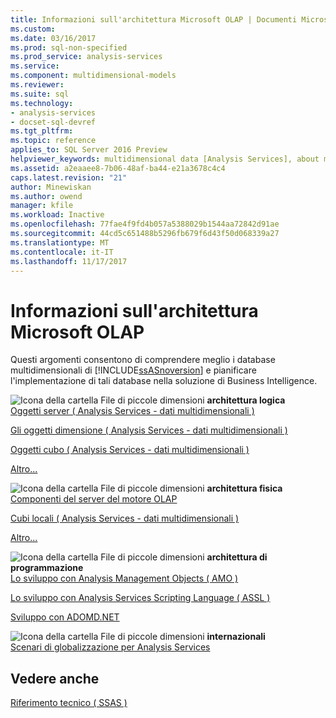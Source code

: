 ```yaml
---
title: Informazioni sull'architettura Microsoft OLAP | Documenti Microsoft
ms.custom: 
ms.date: 03/16/2017
ms.prod: sql-non-specified
ms.prod_service: analysis-services
ms.service: 
ms.component: multidimensional-models
ms.reviewer: 
ms.suite: sql
ms.technology:
- analysis-services
- docset-sql-devref
ms.tgt_pltfrm: 
ms.topic: reference
applies_to: SQL Server 2016 Preview
helpviewer_keywords: multidimensional data [Analysis Services], about multidimensional data
ms.assetid: a2eaaee8-7b06-48af-ba44-e21a3678c4c4
caps.latest.revision: "21"
author: Minewiskan
ms.author: owend
manager: kfile
ms.workload: Inactive
ms.openlocfilehash: 77fae4f9fd4b057a5388029b1544aa72842d91ae
ms.sourcegitcommit: 44cd5c651488b5296fb679f6d43f50d068339a27
ms.translationtype: MT
ms.contentlocale: it-IT
ms.lasthandoff: 11/17/2017
---
```

# <a name="understanding-microsoft-olap-architecture"></a>Informazioni sull'architettura Microsoft OLAP
  Questi argomenti consentono di comprendere meglio i database multidimensionali di [!INCLUDE[ssASnoversion](../../../includes/ssasnoversion-md.md)] e pianificare l'implementazione di tali database nella soluzione di Business Intelligence.  
  
 ![Icona della cartella File di piccole dimensioni](../../../analysis-services/media/filefolder-small.png "icona della cartella File di piccole dimensioni") **architettura logica**  
 [Oggetti server &#40; Analysis Services - dati multidimensionali &#41;](../../../analysis-services/multidimensional-models/olap-logical/server-objects-analysis-services-multidimensional-data.md)  
  
 [Gli oggetti dimensione &#40; Analysis Services - dati multidimensionali &#41;](../../../analysis-services/multidimensional-models-olap-logical-dimension-objects/dimension-objects-analysis-services-multidimensional-data.md)  
  
 [Oggetti cubo &#40; Analysis Services - dati multidimensionali &#41;](../../../analysis-services/multidimensional-models-olap-logical-cube-objects/cube-objects-analysis-services-multidimensional-data.md)  
  
 [Altro...](../../../analysis-services/multidimensional-models/olap-logical/understanding-microsoft-olap-logical-architecture.md)  
  
 ![Icona della cartella File di piccole dimensioni](../../../analysis-services/media/filefolder-small.png "icona della cartella File di piccole dimensioni") **architettura fisica**  
 [Componenti del server del motore OLAP](../../../analysis-services/multidimensional-models/olap-physical/olap-engine-server-components.md)  
  
 [Cubi locali &#40; Analysis Services - dati multidimensionali &#41;](../../../analysis-services/multidimensional-models/olap-physical/local-cubes-analysis-services-multidimensional-data.md)  
  
 [Altro...](../../../analysis-services/multidimensional-models/olap-physical/understanding-microsoft-olap-physical-architecture.md)  
  
 ![Icona della cartella File di piccole dimensioni](../../../analysis-services/media/filefolder-small.png "icona della cartella File di piccole dimensioni") **architettura di programmazione**  
 [Lo sviluppo con Analysis Management Objects &#40; AMO &#41;](../../../analysis-services/multidimensional-models/analysis-management-objects/developing-with-analysis-management-objects-amo.md)  
  
 [Lo sviluppo con Analysis Services Scripting Language &#40; ASSL &#41;](../../../analysis-services/multidimensional-models/scripting-language-assl/developing-with-analysis-services-scripting-language-assl.md)  
  
 [Sviluppo con ADOMD.NET](../../../analysis-services/multidimensional-models/adomd-net/developing-with-adomd-net.md)  
  
 ![Icona della cartella File di piccole dimensioni](../../../analysis-services/media/filefolder-small.png "icona della cartella File di piccole dimensioni") **internazionali**  
 [Scenari di globalizzazione per Analysis Services](../../../analysis-services/globalization-scenarios-for-analysis-services.md)  
  
## <a name="see-also"></a>Vedere anche  
 [Riferimento tecnico &#40; SSAS &#41;](../../../analysis-services/powershell/technical-reference-ssas.md)  
  
  
